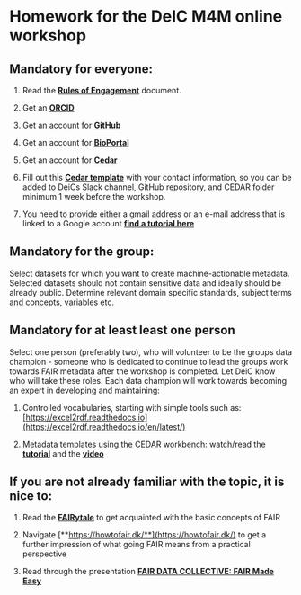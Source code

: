 # **Homework for the DeIC M4M online workshop**

## **Mandatory for everyone**:
1. Read the [**Rules of Engagement**](https://github.com/m4m-dk/workshop-material/blob/main/Rules%20of%20Engagement.md) document.

2. Get an [**ORCID**](https://orcid.org/signin)

3. Get an account for [**GitHub**](https://github.com/join) 

4. Get an account for [**BioPortal**](https://bioportal.bioontology.org/login?redirect=https%3A%2F%2Fbioportal.bioontology.org%2F)

5. Get an account for [**Cedar**](https://auth.metadatacenter.org/auth/realms/CEDAR/protocol/openid-connect/auth?client_id=cedar-angular-app&redirect_uri=https%3A%2F%2Fcedar.metadatacenter.org%2F&state=8556b204-e01c-4d24-b91d-01fc3e2fd009&response_mode=fragment&response_type=code&scope=openid&nonce=5d221336-ebeb-453d-8b51-f3df06a8bc78) 

6. Fill out this [**Cedar template**](http://bit.ly/m4m-dk-001-form) with your contact information, so you can be added to DeiCs Slack channel, GitHub repository, and CEDAR folder minimum 1 week before the workshop.

7. You need to provide either a gmail address or an e-mail address that is linked to a Google account [**find a tutorial here**](https://support.google.com/accounts/answer/27441)
 
## **Mandatory for the group**:
Select datasets for which you want to create machine-actionable metadata. Selected datasets should not contain sensitive data and ideally should be already public.
Determine relevant domain specific standards, subject terms and concepts, variables etc.
 
## **Mandatory for at least least one person** 
Select one person (preferably two), who will volunteer to be the groups data champion - someone who is dedicated to continue to lead the groups work towards FAIR metadata after the workshop is completed. Let DeiC know who will take these roles. Each data champion will work towards becoming an expert in developing and maintaining:

1. Controlled vocabularies, starting with simple tools such as: [https://excel2rdf.readthedocs.io](https://excel2rdf.readthedocs.io/en/latest/)

2. Metadata templates using the CEDAR workbench: watch/read the [**tutorial**](https://metadatacenter.github.io/cedar-manual/) and the [**video**](https://www.youtube.com/watch?v=plqBnYESXbw)
 
## **If you are not already familiar with the topic, it is nice to**:
1. Read the [**FAIRytale**](https://zenodo.org/record/2248200) to get acquainted with the basic concepts of FAIR

2. Navigate [**https://howtofair.dk/**](https://howtofair.dk/) to get a further impression of what going FAIR means from a practical perspective

3. Read through the presentation [**FAIR DATA COLLECTIVE: FAIR Made Easy**](https://zenodo.org/record/4705970)
